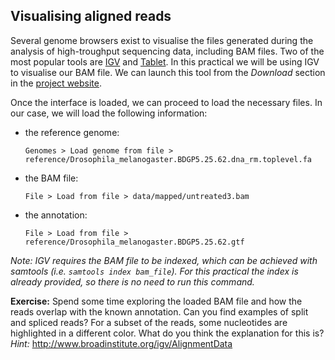 ## Visualising aligned reads
Several genome browsers exist to visualise the files generated during the analysis of high-troughput sequencing data, including BAM files. Two of the most popular tools are [IGV](http://www.broadinstitute.org/igv/) and [Tablet](http://bioinf.scri.ac.uk/tablet/). In this practical we will be using IGV to visualise our BAM file. We can launch this tool from the *Download* section in the [project website](http://www.broadinstitute.org/igv/download).

Once the interface is loaded, we can proceed to load the necessary files. In our case, we will load the following information:

* the reference genome:

    ```
    Genomes > Load genome from file >
    reference/Drosophila_melanogaster.BDGP5.25.62.dna_rm.toplevel.fa
    ```
* the BAM file:

    ```
    File > Load from file > data/mapped/untreated3.bam
    ```  
* the annotation:

    ```
    File > Load from file > reference/Drosophila_melanogaster.BDGP5.25.62.gtf
    ```

*Note: IGV requires the BAM file to be indexed, which can be achieved with samtools (i.e. `samtools index bam_file`). For this practical the index is already provided, so there is no need to run this command.*

**Exercise:** Spend some time exploring the loaded BAM file and how the reads overlap with the known annotation. Can you find examples of split and spliced reads? For a subset of the reads, some nucleotides are highlighted in a different color. What do you think the explanation for this is?
*Hint:* http://www.broadinstitute.org/igv/AlignmentData
